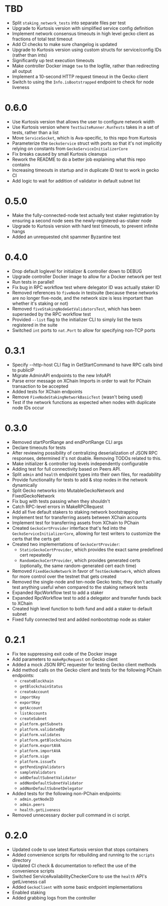 # TBD
* Split `staking_network_tests` into separate files per test
* Upgrade to Kurtosis version with simplified service config definition
* Implement network consensus timeouts in high level gecko client as fractions of total test timeout
* Add CI checks to make sure changelog is updated
* Upgrade to Kurtosis version using custom structs for service/config IDs (rather than ints)
* Significantly up test execution timeouts
* Make controller Docker image `tee` to the logfile, rather than redirecting all output
* Implement a 10-second HTTP request timeout in the Gecko client
* Switch to using the `Info.isBootstrapped` endpoint to check for node liveness

# 0.6.0
* Use Kurtosis version that allows the user to configure network width
* Use Kurtosis version where `TestSuiteRunner.RunTests` takes in a set of tests, rather than a list
* Move `ServiceSocket`, which is Ava-specific, to this repo from Kurtosis
* Parameterize the `GeckoService` struct with ports so that it's not implicitly relying on constants from `GeckoServiceInitializerCore`
* Fix breaks caused by small Kurtosis cleanups
* Rework the README to do a better job explaining what this repo contains
* Increasing timeouts in startup and in duplicate ID test to work in gecko CI
* Add logic to wait for addition of validator in default subnet list

# 0.5.0
* Make the fully-connected-node test actually test staker registration by ensuring a second node sees the newly-registered-as-staker node
* Upgrade to Kurtosis version with hard test timeouts, to prevent infinite hangs
* Added an unrequested chit spammer Byzantine test

# 0.4.0
* Drop default loglevel for initializer & controller down to DEBUG
* Upgrade controller Docker image to allow for a Docker network per test
* Run tests in parallel!
* Fix bug in RPC workflow test where delegator ID was actually staker ID
* Removed references to `fiveNode` in testsuite (because these networks are no longer five-node, and the network size is less important than whether it's staking or not)
* Removed `fiveStakingNodeGetValidatorsTest`, which has been superseded by the RPC workflow test
* Provided `--list` flag to the initializer CLI to simply list the tests registered in the suite
* Switched `int` ports to `nat.Port` to allow for specifying non-TCP ports

# 0.3.1
* Specify --http-host CLI flag in GetStartCommand to have RPC calls bind to publicIP
* Migrate AdminAPI endpoints to the new InfoAPI
* Parse error message on XChain Imports in order to wait for PChain transaction to be accepted
* Added tests for XChain endpoints
* Remove `FiveNodeStakingNetworkBasicTest` (wasn't being used)
* Test if the network functions as expected when nodes with duplicate node IDs occur

# 0.3.0
* Removed startPortRange and endPortRange CLI args
* Declare timeouts for tests
* After reviewing possibility of centralizing deserialization of JSON RPC responses, determined it's not doable. Removing TODOs related to this.
* Make initializer & controller log levels independently configurable
* Adding test for full connectivity based on Peers API.
* Split `admin` and `health` endpoint types into their own files, for readability
* Provide functionality for tests to add & stop nodes in the network dynamically
* Split Gecko networks into MutableGeckoNetwork and FixedGeckoNetwork
* Fix bug with tests passing when they shouldn't
* Catch RPC-level errors in MakeRPCRequest
* Add all five default stakers to staking network bootstrapping
* Implement test for transferring assets between XChain accounts
* Implement test for transferring assets from XChain to PChain
* Created `GeckoCertProvider` interface that's fed into the `GeckoServiceInitializerCore`, allowing for test writers to customize the certs that the certs get
* Created two implementations of `GeckoCertProvider`:
    * `StaticGeckoCertProvider`, which provides the exact same predefined cert repeatedly
    * `RandomGeckoCertProvider`, which provides generated certs (optionally, the same random-generated cert each time)
* Removed `FixedGeckoNetwork` in favor of `TestGeckoNetwork`, which allows for more control over the testnet that gets created
* Removed the single-node and ten-node Gecko tests; they don't actually test anything useful when compared to the staking network tests
* Expanded RpcWorkflow test to add a staker
* Expanded RpcWorkflow test to add a delegator and transfer funds back to XChain
* Created high level function to both fund and add a staker to default subnet
* Fixed fully connected test and added nonbootstrap node as staker

# 0.2.1
* Fix tee suppressing exit code of the Docker image
* Add parameters to `makeRpcRequest` on Gecko client
* Added a mock JSON RPC requester for testing Gecko client methods
* Add method calls on the Gecko client and tests for the following PChain endpoints:
    * `createBlockhain`
    * `getBlockchainStatus`
    * `createAccount`
    * `importKey`
    * `exportKey`
    * `getAccount`
    * `listAccounts`
    * `createSubnet`
    * `platform.getSubnets`
    * `platform.validatedBy`
    * `platform.validates`
    * `platform.getBlockchains`
    * `platform.exportAVA`
    * `platform.importAVA`
    * `platform.sign`
    * `platform.issueTx`
    * `getPendingValidators`
    * `sampleValidators`
    * `addDefaultSubnetValidator`
    * `addNonDefaultSubnetValidator`
    * `addNonDefaultSubnetDelegator`
* Added tests for the following non-PChain endpoints:
    * `admin.getNodeID`
    * `admin.peers`
    * `health.getLiveness`
* Removed unnecessary docker pull command in ci script.

# 0.2.0
* Updated code to use latest Kurtosis version that stops containers
* Added convenience scripts for rebuilding and running to the `scripts` directory
* Updated CI check & documentation to reflect the use of the convenience scripts
* Switched ServiceAvailabilityCheckerCore to use the `health` API's getLiveness call
* Added `GeckoClient` with some basic endpoint implementations
* Enabled staking
* Added grabbing logs from the controller
